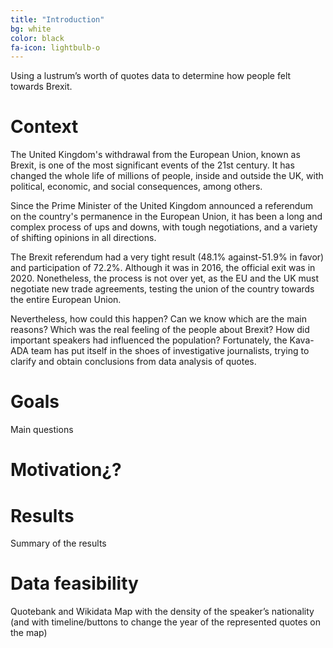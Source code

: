 ```yaml
---
title: "Introduction"
bg: white
color: black
fa-icon: lightbulb-o
---
```


Using a lustrum’s worth of quotes data to determine how people felt towards Brexit.

# Context

The United Kingdom's withdrawal from the European Union, known as Brexit, is one of the most significant events of the 21st century. It has changed the whole life of millions of people, inside and outside the UK, with political, economic, and social consequences, among others.

Since the Prime Minister of the United Kingdom announced a referendum on the country's permanence in the European Union, it has been a long and complex process of ups and downs, with tough negotiations, and a variety of shifting opinions in all directions. 

The Brexit referendum had a very tight result (48.1% against-51.9% in favor) and participation of 72.2%. Although it was in 2016, the official exit was in 2020. Nonetheless, the process is not over yet, as the EU and the UK must negotiate new trade agreements, testing the union of the country towards the entire European Union.

Nevertheless, how could this happen? Can we know which are the main reasons? Which was the real feeling of the people about Brexit? How did important speakers had influenced the population? Fortunately, the Kava-ADA team has put itself in the shoes of investigative journalists, trying to clarify and obtain conclusions from data analysis of quotes.

# Goals
Main questions
# Motivation¿?
# Results
Summary of the results
# Data feasibility
Quotebank and Wikidata
Map with the density of the speaker’s nationality (and with timeline/buttons to change the year of the represented quotes on the map)


